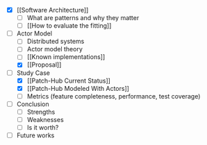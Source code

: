 - [x] [[Software Architecture]]
	- [ ] What are patterns and why they matter
	- [ ] [[How to evaluate the fitting]]
- [ ] Actor Model
	- [ ] Distributed systems
	- [ ] Actor model theory
	- [ ] [[Known implementations]]
	- [x] [[Proposal]]
- [ ] Study Case
	- [x] [[Patch-Hub Current Status]]
	- [x] [[Patch-Hub Modeled With Actors]]
	- [ ] Metrics (feature completeness, performance, test coverage)
- [ ] Conclusion
	- [ ] Strengths
	- [ ] Weaknesses
	- [ ] Is it worth?
- [ ] Future works